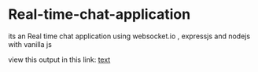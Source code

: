 # Real-time-chat-application
its an Real time chat application using websocket.io , expressjs and nodejs with vanilla js


view this output in this link: [text](https://cinema-cord.onrender.com)